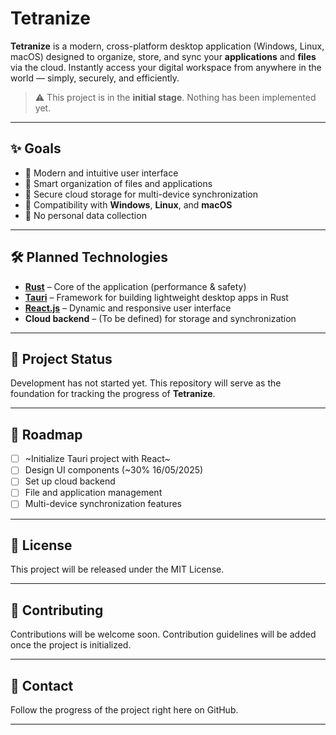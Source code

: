 # Tetranize

**Tetranize** is a modern, cross-platform desktop application (Windows, Linux, macOS) designed to organize, store, and sync your **applications** and **files** via the cloud. Instantly access your digital workspace from anywhere in the world — simply, securely, and efficiently.

> ⚠️ This project is in the **initial stage**. Nothing has been implemented yet.

---

## ✨ Goals

- 🔹 Modern and intuitive user interface
- 🔹 Smart organization of files and applications
- 🔹 Secure cloud storage for multi-device synchronization
- 🔹 Compatibility with **Windows**, **Linux**, and **macOS**
- 🔹 No personal data collection

---

## 🛠️ Planned Technologies

- **[Rust](https://www.rust-lang.org/)** – Core of the application (performance & safety)
- **[Tauri](https://tauri.app/)** – Framework for building lightweight desktop apps in Rust
- **[React.js](https://react.dev/)** – Dynamic and responsive user interface
- **Cloud backend** – (To be defined) for storage and synchronization

---

## 🚧 Project Status

Development has not started yet. This repository will serve as the foundation for tracking the progress of **Tetranize**.

---

## 📌 Roadmap

- [ ] ~Initialize Tauri project with React~
- [ ] Design UI components (~30% 16/05/2025)
- [ ] Set up cloud backend
- [ ] File and application management
- [ ] Multi-device synchronization features

---

## 📄 License

This project will be released under the MIT License.

---

## 🙌 Contributing

Contributions will be welcome soon. Contribution guidelines will be added once the project is initialized.

---

## 💬 Contact

Follow the progress of the project right here on GitHub.

---
